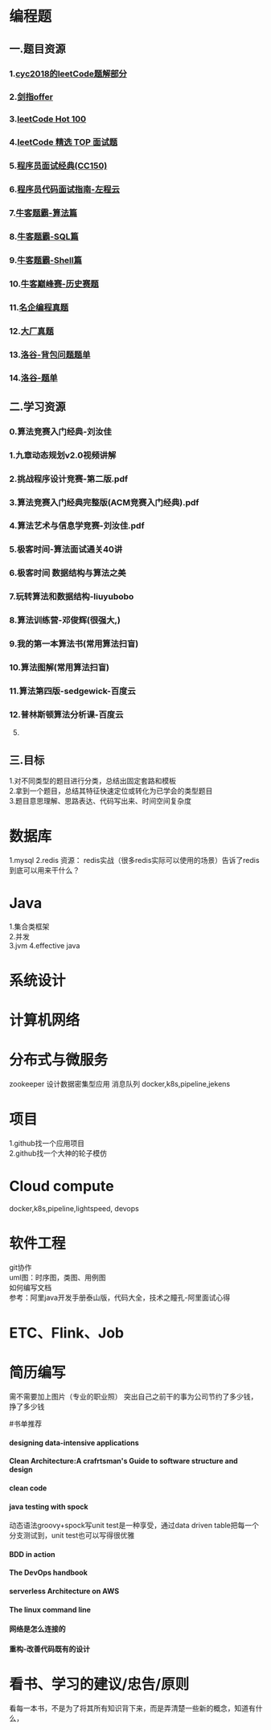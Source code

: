 # 编程题
## 一.题目资源
### 1.[cyc2018的leetCode题解部分](https://github.com/CyC2018/CS-Notes/blob/master/notes/leetCode%20%E9%A2%98%E8%A7%A3%20-%20%E7%9B%AE%E5%BD%95.md)
### 2.[剑指offer](https://leetCode-cn.com/problemset/lcof/)
### 3.[leetCode Hot 100](https://leetCode-cn.com/problemset/leetCode-hot-100/)
### 4.[leetCode 精选 TOP 面试题](https://leetCode-cn.com/problemset/leetCode-top/)
### 5.[程序员面试经典(CC150)](https://leetCode-cn.com/problemset/lcci/)
### 6.[程序员代码面试指南-左程云](https://www.nowcoder.com/ta/programmer-code-interview-guide)  
### 7.[牛客题霸-算法篇](https://www.nowcoder.com/ta/job-code-high)
### 8.[牛客题霸-SQL篇](https://www.nowcoder.com/ta/sql)
### 9.[牛客题霸-Shell篇](https://www.nowcoder.com/ta/shell)
### 10.[牛客巅峰赛-历史赛题](https://www.nowcoder.com/ta/weeklycontest-history)
### 11.[名企编程真题](https://www.nowcoder.com/ta/exam-all)
### 12.[大厂真题](https://www.nowcoder.com/contestRoom?filter=0&orderByHotValue=3&target=content&categories=0&mutiTagIds=665&page=2)
### 13.[洛谷-背包问题题单](https://www.luogu.com.cn/training/8917#information)
### 14.[洛谷-题单](https://www.luogu.com.cn/training/list)

## 二.学习资源
### 0.算法竞赛入门经典-刘汝佳
### 1.九章动态规划v2.0视频讲解
### 2.挑战程序设计竞赛-第二版.pdf
### 3.算法竞赛入门经典完整版(ACM竞赛入门经典).pdf
### 4.算法艺术与信息学竞赛-刘汝佳.pdf
### 5.极客时间-算法面试通关40讲
### 6.极客时间 数据结构与算法之美
### 7.玩转算法和数据结构-liuyubobo
### 8.算法训练营-邓俊辉(很强大,)
### 9.我的第一本算法书(常用算法扫盲)
### 10.算法图解(常用算法扫盲)
### 11.算法第四版-sedgewick-百度云
### 12.普林斯顿算法分析课-百度云
5.
## 三.目标
1.对不同类型的题目进行分类，总结出固定套路和模板  
2.拿到一个题目，总结其特征快速定位或转化为已学会的类型题目  
3.题目意思理解、思路表达、代码写出来、时间空间复杂度  
# 数据库
1.mysql
2.redis 
资源：
redis实战（很多redis实际可以使用的场景）告诉了redis到底可以用来干什么？
# Java
1.集合类框架   
2.并发  
3.jvm 
4.effective java
# 系统设计

# 计算机网络

# 分布式与微服务
zookeeper
设计数据密集型应用
消息队列
docker,k8s,pipeline,jekens
# 项目
1.github找一个应用项目  
2.github找一个大神的轮子模仿  
# Cloud compute
docker,k8s,pipeline,lightspeed, devops
# 软件工程
git协作  
uml图：时序图，类图、用例图  
如何编写文档  
参考：阿里java开发手册泰山版，代码大全，技术之瞳孔-阿里面试心得
# ETC、Flink、Job
 
# 简历编写
需不需要加上图片（专业的职业照）
突出自己之前干的事为公司节约了多少钱，挣了多少钱

#书单推荐
#### designing data-intensive applications
#### Clean Architecture:A crafrtsman's Guide to software structure and design
#### clean code
#### java testing with spock
动态语法groovy+spock写unit test是一种享受，通过data driven table把每一个分支测试到，unit test也可以写得很优雅
#### BDD in action
#### The DevOps handbook
#### serverless Architecture on AWS
#### The linux command line
#### 网络是怎么连接的
#### 重构-改善代码既有的设计

# 看书、学习的建议/忠告/原则
看每一本书，不是为了将其所有知识背下来，而是弄清楚一些新的概念，知道有什么，